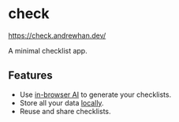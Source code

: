 # check

https://check.andrewhan.dev/

A minimal checklist app.

## Features

- Use [in-browser AI](https://webllm.mlc.ai/) to generate your checklists.
- Store all your data [locally](https://developer.mozilla.org/en-US/docs/Web/API/Window/localStorage).
- Reuse and share checklists.
